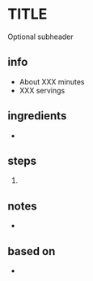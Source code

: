 # TITLE

Optional subheader

## info  

* About XXX minutes  
* XXX servings  

## ingredients

* 

## steps  
1. 

## notes  

* 

## based on  

* 
